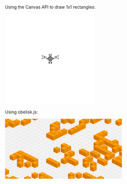 Using the Canvas API to draw 1x1 rectangles:

![demo](tsgol.gif)

Using obelisk.js:

![demo](tsgol_obelisk.gif)
